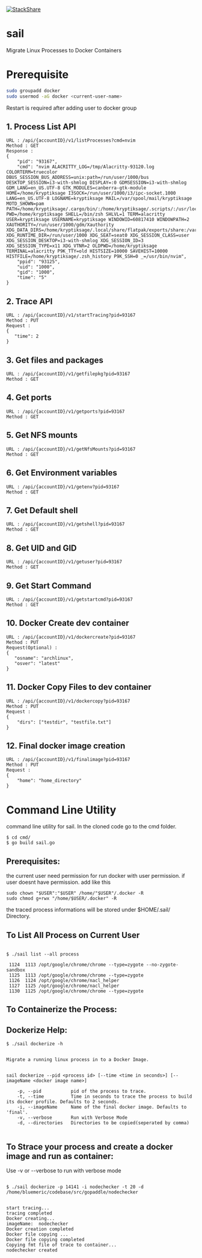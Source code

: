 [![StackShare](http://img.shields.io/badge/tech-stack-0690fa.svg?style=flat)](https://stackshare.io/gopaddleio/gopaddle)

# sail
Migrate Linux Processes to Docker Containers

# Prerequisite
```sh
sudo groupadd docker
sudo usermod -aG docker <current-user-name>
```
Restart is required after adding user to docker group
## 1. Process List API
```
URL : /api/{accountID}/v1/listProcesses?cmd=nvim
Method : GET
Response :
{
    "pid": "93167",
    "cmd": "nvim ALACRITTY_LOG=/tmp/Alacritty-93120.log COLORTERM=truecolor DBUS_SESSION_BUS_ADDRESS=unix:path=/run/user/1000/bus DESKTOP_SESSION=i3-with-shmlog DISPLAY=:0 GDMSESSION=i3-with-shmlog GDM_LANG=en_US.UTF-8 GTK_MODULES=canberra-gtk-module HOME=/home/kryptiksage I3SOCK=/run/user/1000/i3/ipc-socket.1000 LANG=en_US.UTF-8 LOGNAME=kryptiksage MAIL=/var/spool/mail/kryptiksage MOTD_SHOWN=pam PATH=/home/kryptiksage/.cargo/bin/:/home/kryptiksage/.scripts/:/usr/local/bin:/usr/local/sbin:/usr/bin:/usr/bin/site_perl:/usr/bin/vendor_perl:/usr/bin/core_perl PWD=/home/kryptiksage SHELL=/bin/zsh SHLVL=1 TERM=alacritty USER=kryptiksage USERNAME=kryptiksage WINDOWID=60817410 WINDOWPATH=2 XAUTHORITY=/run/user/1000/gdm/Xauthority XDG_DATA_DIRS=/home/kryptiksage/.local/share/flatpak/exports/share:/var/lib/flatpak/exports/share:/usr/local/share:/usr/share XDG_RUNTIME_DIR=/run/user/1000 XDG_SEAT=seat0 XDG_SESSION_CLASS=user XDG_SESSION_DESKTOP=i3-with-shmlog XDG_SESSION_ID=3 XDG_SESSION_TYPE=x11 XDG_VTNR=2 OLDPWD=/home/kryptiksage TERMINAL=alacritty P9K_TTY=old HISTSIZE=10000 SAVEHIST=10000 HISTFILE=/home/kryptiksage/.zsh_history P9K_SSH=0 _=/usr/bin/nvim",
    "ppid": "93125",
    "uid": "1000",
    "gid": "1000",
    "time": "5"
}
```
## 2. Trace API
```
URL : /api/{accountID}/v1/startTracing?pid=93167
Method : PUT
Request :
{
   "time": 2
}
```
## 3. Get files and packages
```
URL : /api/{accountID}/v1/getfilepkg?pid=93167
Method : GET
```
## 4. Get ports
```
URL : /api/{accountID}/v1/getports?pid=93167
Method : GET
```
## 5. Get NFS mounts
```
URL : /api/{accountID}/v1/getNfsMounts?pid=93167
Method : GET
```
## 6. Get Environment variables
```
URL : /api/{accountID}/v1/getenv?pid=93167
Method : GET
```
## 7. Get Default shell
```
URL : /api/{accountID}/v1/getshell?pid=93167
Method : GET
```
## 8. Get UID and GID
```
URL : /api/{accountID}/v1/getuser?pid=93167
Method : GET
```
## 9. Get Start Command
```
URL : /api/{accountID}/v1/getstartcmd?pid=93167
Method : GET
```
## 10. Docker Create dev container
```
URL : /api/{accountID}/v1/dockercreate?pid=93167
Method : PUT
Request(Optional) :
{
   "osname": "archlinux",
   "osver": "latest"
}
```
## 11. Docker Copy Files to dev container
```
URL : /api/{accountID}/v1/dockercopy?pid=93167
Method : PUT
Request :
{
    "dirs": ["testdir", "testfile.txt"]
}
```
## 12. Final docker image creation
```
URL : /api/{accountID}/v1/finalimage?pid=93167
Method : PUT
Request :
{
    "home": "home_directory"
}
```

# Command Line Utility


command line utility for sail. In the cloned code go to the cmd folder. 
```
$ cd cmd/
$ go build sail.go
```

## Prerequisites:

the current user need permission for run docker with user permission. 
if user doesnt have permission. add like this

```
sudo chown "$USER":"$USER" /home/"$USER"/.docker -R
sudo chmod g+rwx "/home/$USER/.docker" -R
```
the traced process informations will be stored under $HOME/.sail/ Directory.

## To List All Process on Current User
```

$ ./sail list --all process

 1124  1113 /opt/google/chrome/chrome --type=zygote --no-zygote-sandbox
 1125  1113 /opt/google/chrome/chrome --type=zygote
 1126  1124 /opt/google/chrome/nacl_helper
 1127  1125 /opt/google/chrome/nacl_helper
 1130  1125 /opt/google/chrome/chrome --type=zygote
 ```
 
## To Containerize the Process:

## Dockerize Help:
```
$ ./sail dockerize -h


Migrate a running linux process in to a Docker Image. 


sail dockerize --pid <process id> [--time <time in seconds>] [--imageName <docker image name>]

    -p, --pid           pid of the process to trace.
    -t, --time          Time in seconds to trace the process to build its docker profile. Defaults to 2 seconds.
    -i, --imageName     Name of the final docker image. Defaults to 'final'.
    -v, --verbose       Run with Verbose Mode
    -d, --directories   Directories to be copied(seperated by comma)
    
```

## To Strace your process and create a docker image and run as container:

Use -v or --verbose to run with verbose mode

```

$ ./sail dockerize -p 14141 -i nodechecker -t 20 -d /home/bluemeric/codebase/src/gopaddle/nodechecker 


start tracing...
tracing completed
Docker creating...
imageName:  nodechecker
Docker creation completed
Docker file copying ...
Docker file copying completed
Copying fmt file of trace to container...
nodechecker created
```

